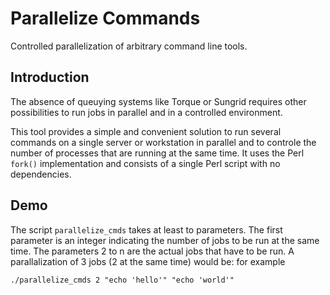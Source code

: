 Parallelize Commands
====================
Controlled parallelization of arbitrary command line tools.


Introduction
-----------
The absence of queuying systems like Torque or Sungrid requires other possibilities to run jobs in parallel and in a controlled environment.

This tool provides a simple and convenient solution to run several commands on a single server or workstation in parallel and to controle the number of processes that are running at the same time. It uses the Perl ```fork()``` implementation and consists of a single Perl script with no dependencies.


Demo
-----------
The script ```parallelize_cmds``` takes at least to parameters. The first parameter is an integer indicating the number of jobs to be run at the same time. The parameters 2 to n are the actual jobs that have to be run. A parallalization of 3 jobs (2 at the same time) would be: for example

```./parallelize_cmds 2 "echo 'hello'" "echo 'world'"```

